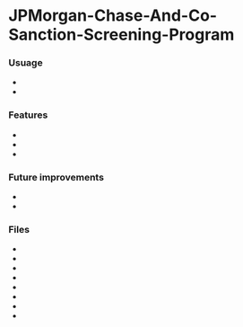 # JPMorgan-Chase-And-Co-Sanction-Screening-Program
### Usuage
* 
* 
### Features
*
* 
*
### Future improvements
* 
* 
### Files
>
* 
*
* 
* 
* 
* 
* 
* 
